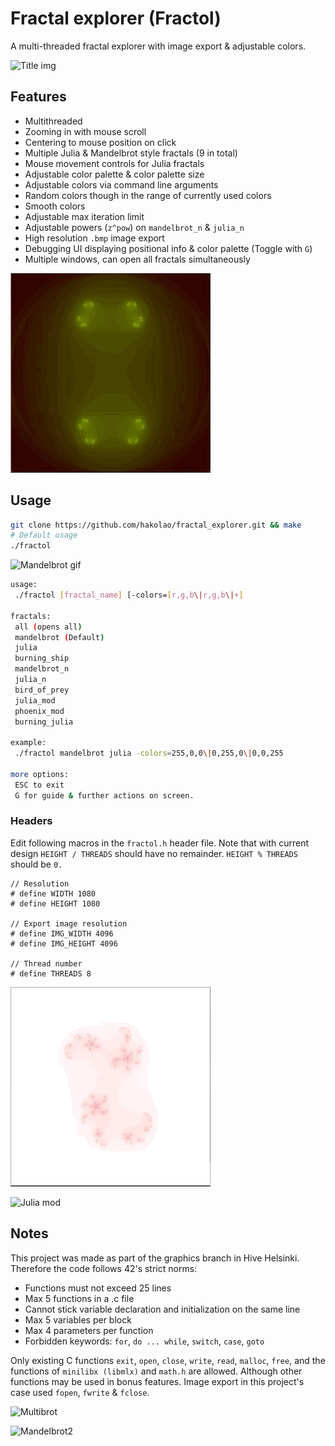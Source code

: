 # Fractal explorer (Fractol)
A multi-threaded fractal explorer with image export & adjustable colors.

![Title img](img/mandelbrot.bmp)

## Features
- Multithreaded
- Zooming in with mouse scroll
- Centering to mouse position on click
- Multiple Julia & Mandelbrot style fractals (9 in total)
- Mouse movement controls for Julia fractals
- Adjustable color palette & color palette size
- Adjustable colors via command line arguments
- Random colors though in the range of currently used colors
- Smooth colors
- Adjustable max iteration limit
- Adjustable powers (`z^pow`) on `mandelbrot_n` & `julia_n`
- High resolution `.bmp` image export
- Debugging UI displaying positional info & color palette (Toggle with `G`)
- Multiple windows, can open all fractals simultaneously

![Julia gif](img/julia.gif)

## Usage
```sh
git clone https://github.com/hakolao/fractal_explorer.git && make
# Default usage
./fractol
```

![Mandelbrot gif](img/mandel.gif)

```sh
usage:
 ./fractol [fractal_name] [-colors=[r,g,b\|r,g,b\|+]

fractals:
 all (opens all)
 mandelbrot (Default)
 julia
 burning_ship
 mandelbrot_n
 julia_n
 bird_of_prey
 julia_mod
 phoenix_mod
 burning_julia

example:
 ./fractol mandelbrot julia -colors=255,0,0\|0,255,0\|0,0,255

more options:
 ESC to exit
 G for guide & further actions on screen.
```

### Headers
Edit following macros in the `fractol.h` header file.
Note that with current design `HEIGHT / THREADS` should have no remainder.
`HEIGHT % THREADS` should be `0.`
```
// Resolution
# define WIDTH 1080
# define HEIGHT 1080

// Export image resolution
# define IMG_WIDTH 4096
# define IMG_HEIGHT 4096

// Thread number
# define THREADS 8
```

![Phoenix gif](img/phoenix.gif)

![Julia mod](img/julia_mod.bmp)

## Notes
This project was made as part of the graphics branch in Hive Helsinki.
Therefore the code follows 42's strict norms:
- Functions must not exceed 25 lines
- Max 5 functions in a .c file
- Cannot stick variable declaration and initialization on the same line
- Max 5 variables per block
- Max 4 parameters per function
- Forbidden keywords: `for`,  `do ... while`, `switch`, `case`, `goto`

Only existing C functions `exit`, `open`, `close`, `write`, `read`, `malloc`, `free`, and the functions of `minilibx (libmlx)` and `math.h` are allowed. Although other functions may be used in bonus features. Image export in this project's case used `fopen`, `fwrite` & `fclose`.

![Multibrot](img/multibrot.bmp)

![Mandelbrot2](img/mandelbrot2.bmp)
